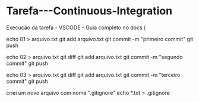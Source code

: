 # Tarefa---Continuous-Integration
Execução da tarefa - VSCODE - Guia completo no docs (

echo 01 > arquivo.txt
git add arquivo.txt
git commit -m "primeiro commit" 
git push

echo 02 > arquivo.txt
git diff
git add arquivo.txt
git commit -m "segundo commit"
git push

echo 03 > arquivo.txt
git diff
git add arquivo.txt
git commit -m "terceiro commit"
git push 

criei um novo arquivo com nome  ".gitignore"
echo *.txt > .gitignore
